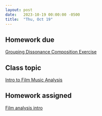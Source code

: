 ```yaml
---
layout: post
date:   2023-10-19 00:00:00 -0500
title:  "Thu, Oct 19"
---
```


## Homework due

[Grouping Dissonance Composition Exercise](0)

## Class topic

[Intro to Film Music Analysis](https://musi216.meganlavengood.com/intro-to-film-music-analysis/)

## Homework assigned

[Film analysis intro](https://gmuedu-my.sharepoint.com/:f:/g/personal/mlavengo_gmu_edu/EnXH-XQ_-uVKtw5tJz6xe1gB_LD7aB9uzB5G344iTHaZNg?e=qwVNA9)

